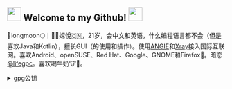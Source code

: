 ## <img src="https://cdn.discordapp.com/emojis/630965840208199680.gif?v=1" height=32/> Welcome to my Github! <img src="https://cdn.discordapp.com/emojis/630965840208199680.gif?v=1" height=32/>

💫longmoon🌕丨💮🌸嫦悅🇨🇳，21岁，会中文和英语，什么编程语言都不会（但是喜欢Java和Kotlin），擅长GUI（的使用和操作）。使用[ANGIE](https://github.com/webserver-llc/angie)和[Xray](https://github.com/XTLS/Xray-core)接入国际互联网。喜欢Android、openSUSE、Red Hat、Google、GNOME和Firefox🦊。暗恋[@lifegpc](https://github.com/lifegpc)。喜欢喝牛奶🐮🥛。
<details> 
<summary>gpg公钥</summary> 
<p> 

```
-----BEGIN PGP PUBLIC KEY BLOCK-----

mQGNBGP1GJ4BDADE7FII06JxMydxTh92zJfm3vOaxa2tc6XqPxl3CGvKQ3eIgw0b
n46hZ+yWKUClHCMGvZiv1QnBHxmISKmFv8DfsA8AxoGzrFNtNtozMA2/Agk4MPw4
QeIdATvufr/GZ9AGDUOpuynKpOwHYl5SAY0+rrJKr1j+U0y1SDkWhvAWB/0LecRP
QtU6V6ueU+a8IeLOqqsUrhSdNR6bzWZ4Md3anC74BoDdUi1Ym3srxJncdlxS2X0X
PAF1CEoVsE0KYMYA6NLhp9r7dDJO9uU7jbQ0OFV6MugtbsvpD3Ws0NBBDYR7xSXX
KYm3v+cST5FF8V+62nZ4pmQgZZ+ZCEwWKjUHGxlgMk6IZftxJ44vnyA01XZXpQsb
9QeD1CcnvirbOySuEOmT9dBa5mOnqsTTxTUSjAnFI48ITs1QR7MHN4V4+UzcrIHq
T65NjYfI6pBXsckLdMXOkRLaYXTDAiv8RVT7ZJIiEF8SoRE+BoOKLLZuITTi3cfF
YLah84GBPbb5POEAEQEAAbQhbG9tb23mpbznjKsgPGxvbW9tY2F0QGxlZmxleC5u
ZXQ+iQGwBBMBCgAaBAsJCAcCFQoCFgECGQEFgmP1GJ4CngECmwMACgkQ7oAePiuE
tpL2uwv/c+OMbMQ0c8yjruPfJ+OlKLpVRJj6HG09kqx8thy7lYV/Qzt+FTThhhTw
ynzd0vrUFIu6OBeDc+QGTK1/qRESa6ZOl4u7Y035XyE7d5rVZ7N6hf92VTA4PP8/
p36pL1QLT7jJTPFPP0dRliWiqcUDg4BTn6YHNJrJC53C97CL7c/gt1QgiaKHMU3N
ERXGm2SOt7DWUumG+a+21LTgezRYMF2SbZgpKKXNlhsnc6xkscCrLe472mEABz9I
7r1xM0P8sm8feiwIYyfLAqfolu9E3hX4R9t6G++UUSVN8637oXTLiuhW9we7bOd4
kbWPK4Dmcbne4+t2b6XIp8D5HYNBJAFd4VLgtbCrwGZeN6TAtR5D5+3DkA1BvJvg
wSTlQ6NcfEXB3MMvOA4VlLHNxtoiZri8okvg1cXT/6Qrg5sq6ICwdeT70LkC11ab
sF4kTaLKUSzT4+7AzdNCFDVfSrRdyfVRDwxPVrgqjCSg7jn1snK0GSu1nZMGujox
FH1AOmwkuQGNBGP1GJ4BDADSQUxLFqkqGZI++yRfdITI+vqZMrTvkqDAohcf4gIa
HU64wQ7/WJ3B3mpjoRTyC96YevO9+4ozT8XdktOrXs9qOYqgI21qpSzcYQug8xGO
bLjfxp9PEts8XbjjPQvU3wmZid9CJGxB6uCoy/tTrdcgQ5PhjYp9t9Dt7vEHH1zB
VuZrrY8Ln033eqdzZU/2IlzA+GBzNJFsLYKMURL9h/awZ2IBtwD+xUwg7af8yRmr
0DQJck92vo13CV+g6uC4zt8ThVGYrv2+PWyg137pJxVj2jNnoVEfUfdT63E/mjuN
f1vbaqO71l+5M4fo/HvWCzSlXY5U7awmjMnfNPYwg810WxjYFQsDbH8cmqULACv3
wOLdnZiVrs4/MC19gk81U/XyoLmhT5hT3b20CMLIk+zcRIG45SeD3weUKOp6Rw/Q
uEmgN06T3brY4uoYLE8JlDf/YffaNuy+Zd3KYzpfImEbC70UF2dRlyj878KUn8bz
77o+jXpcCwyYHy0iMbVfX7cAEQEAAYkBtgQYAQoACQWCY/UYngKbDAAhCRDugB4+
K4S2khYhBBNzcFtoJBnLjWBws+6AHj4rhLaS/bIL/jWLwtTRi1QtuM5LuM3JVkMT
3kJgH0gh/anDxOgxczGvuxqlOIXkYObHXspXHr4HrtCioQ2/QbUmzCbIiUzL3qON
WGH2HZzbrHzwVa07wtqfTBlKHuvPS3odqR/vzDn+d2QyRIDHrWyLev2OOuWXZrhr
KDWx6LxXUPaq1NTDUC/5DP+bN237+5UdIi2mbJHVJa8/3oEWArJe695KCLZqPNRo
pLlj9ISTgvVYM7S5Rp489iiApm1cy+T/gxZLLtqUbl7Nx391z7ZFGGMv974NJe96
UZtjtvQH+CKOPad5YPwNNhOwraHedRT9Ukmqpn9mHdyqYbA1R1rMdkWy7uBkX054
XKUqiyyaKvM2hp95XBpMSTdZi6SgLciV0xWkOx+yGJ1TM5pPeAZbAaVMWSneKCrc
2yMx/7yo9sBdh/RrQ9DJmxh7aMsTIB5Wzi6qM2nR3YQPi5N32byaZyGlbYMUgi8G
ZWA+OjqhGlfwafVAHwmgfF/6nIJ0HFVeZ83+rbS/yg==
=x9PD
-----END PGP PUBLIC KEY BLOCK-----
``` 

</p> 
</details>
